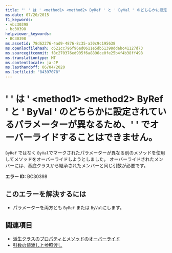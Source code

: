 ```yaml
---
title: "' ' は ' <method1> <method2> ByRef ' と ' ByVal ' のどちらかに設定されているパラメーターが異なるため、' ' でオーバーライドすることはできません。"
ms.date: 07/20/2015
f1_keywords:
- vbc30398
- bc30398
helpviewer_keywords:
- BC30398
ms.assetid: 78d62276-4ad9-4876-8c35-a30c9c195638
ms.openlocfilehash: c621cc796f96ad0611e5db51398ddabc41127d73
ms.sourcegitcommit: f8c270376ed905f6a8896ce0fe25b4f4b38ff498
ms.translationtype: MT
ms.contentlocale: ja-JP
ms.lasthandoff: 06/04/2020
ms.locfileid: "84397078"
---
```

# <a name="method1-cannot-override-method2-because-they-differ-by-a-parameter-that-is-marked-as-byref-versus-byval"></a>' ' は ' \<method1> \<method2> ByRef ' と ' ByVal ' のどちらかに設定されているパラメーターが異なるため、' ' でオーバーライドすることはできません。
`ByRef` ではなく `ByVal`でマークされたパラメーターが異なる別のメソッドを使用してメソッドをオーバーライドしようとしました。 オーバーライドされたメンバーには、基底クラスから継承されたメンバーと同じ引数が必要です。  
  
 **エラー ID:** BC30398  
  
## <a name="to-correct-this-error"></a>このエラーを解決するには  
  
- パラメーターを両方とも `ByRef` または `ByVal`にします。  
  
## <a name="see-also"></a>関連項目

- [派生クラスのプロパティとメソッドのオーバーライド](../programming-guide/language-features/objects-and-classes/inheritance-basics.md#overriding-properties-and-methods-in-derived-classes)
- [引数の値渡しと参照渡し](../programming-guide/language-features/procedures/passing-arguments-by-value-and-by-reference.md)
